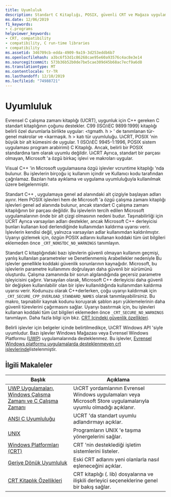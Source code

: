 ```yaml
---
title: Uyumluluk
description: Standart C Kitaplığı, POSIX, güvenli CRT ve Mağaza uygulamaları ile Microsoft Universal C çalışma zamanı kitaplığı 'nın (UCRT) uyumluluğunu açıklar.
ms.date: 12/06/2019
f1_keywords:
- c.programs
helpviewer_keywords:
- CRT, compatibility
- compatibility, C run-time libraries
- compatibility
ms.assetid: 346709cb-edda-4909-9a19-3d253eddb6b7
ms.openlocfilehash: a3bc6f53d1c86268cae95e60a93576c4ac8e3e14
ms.sourcegitcommit: 573b36b52b0de7be5cae309d45b68ac7ecf9a6d8
ms.translationtype: MT
ms.contentlocale: tr-TR
ms.lasthandoff: 12/10/2019
ms.locfileid: "74988721"
---
```

# <a name="compatibility"></a>Uyumluluk

Evrensel C çalışma zamanı kitaplığı (UCRT), uygunluk için C++ gereken C standart kitaplığının çoğunu destekler. C99 (ISO/ıEC 9899:1999) kitaplığı belirli özel durumlarla birlikte uygular: \<tgmath. h > ' de tanımlanan tür-genel makrolar ve \<karmaşık. h > katı tür uyumluluğu. UıCRT, POSIX 'nin büyük bir alt kümesini de uygular. 1 (ISO/ıEC 9945-1:1996, POSIX sistem uygulaması program arabirimi) C Kitaplığı. Ancak, belirli bir POSIX standardına tam olarak uyumlu değildir. UıCRT Ayrıca, standart bir parçası olmayan, Microsoft 'a özgü birkaç işlevi ve makroları uygular.

Visual C++ 'in Microsoft uygulamasına özgü işlevler vcruntime kitaplığı 'nda bulunur.  Bu işlevlerin birçoğu iç kullanım içindir ve Kullanıcı kodu tarafından çağrılamaz. Bazıları hata ayıklama ve uygulama uyumluluğuyla kullanılmak üzere belgelenmiştir.

Standart C++ , uygulamaya genel ad alanındaki alt çizgiyle başlayan adları ayırır. Hem POSIX işlevleri hem de Microsoft 'a özgü çalışma zamanı kitaplığı işlevleri genel ad alanında bulunur, ancak standart C çalışma zamanı kitaplığının bir parçası değildir. Bu işlevlerin tercih edilen Microsoft uygulamalarının önde bir alt çizgi olmasının nedeni budur. Taşınabilirliği için UCRT Ayrıca varsayılan adları destekler, ancak Microsoft C++ derleyicisi bunları kullanan kod derlendiğinde kullanımdan kaldırma uyarısı verir. İşlevlerin kendisi değil, yalnızca varsayılan adlar kullanımdan kaldırılmıştır. Uyarıyı gizlemek için, özgün POSIX adlarını kullanan koddaki tüm üst bilgileri eklemeden önce `_CRT_NONSTDC_NO_WARNINGS` tanımlayın.

Standart C kitaplığındaki bazı işlevlerin güvenli olmayan kullanım geçmişi, yanlış kullanılan parametreler ve Denetlenmemiş Arabellekler nedeniyle Bu işlevler genellikle koddaki güvenlik sorunlarının kaynağıdır. Microsoft, bu işlevlerin parametre kullanımını doğrulayan daha güvenli bir sürümünü oluşturdu. Çalışma zamanında bir sorun algılandığında geçersiz parametre işleyicisini çağırır.  Varsayılan olarak, Microsoft C++ derleyicisi daha güvenli bir değişken kullanılabilir olan bir işlev kullanıldığında kullanımdan kaldırma uyarısı verir. Kodunuzu olarak C++derlerken, çoğu uyarıyı kaldırmak için `_CRT_SECURE_CPP_OVERLOAD_STANDARD_NAMES` olarak tanımlayabilirsiniz. Bu makro, taşınabilir kaynak kodunu koruyarak şablon aşırı yüklemelerinin daha güvenli türevlerini çağırmasını sağlar. Uyarıyı bastırmak için, bu işlevleri kullanan koddaki tüm üst bilgileri eklemeden önce `_CRT_SECURE_NO_WARNINGS` tanımlayın. Daha fazla bilgi için bkz. [CRT Içindeki güvenlik özellikleri](../c-runtime-library/security-features-in-the-crt.md).

Belirli işlevler için belgeler içinde belirtilmedikçe, UıCRT Windows API 'siyle uyumludur.  Bazı işlevler Windows Mağazası veya Evrensel Windows Platformu ([UWP](/uwp)) uygulamalarında desteklenmez. Bu işlevler, [Evrensel Windows platformu uygulamalarda desteklenmeyen crt işlevlerinde](../cppcx/crt-functions-not-supported-in-universal-windows-platform-apps.md)listelenmiştir.

## <a name="related-articles"></a>İlgili Makaleler

|Başlık|Açıklama|
|-----------|-----------------|
|[UWP Uygulamaları, Windows Çalışma Zamanı ve C Çalışma Zamanı](../c-runtime-library/windows-store-apps-the-windows-runtime-and-the-c-run-time.md)|UıCRT yordamlarının Evrensel Windows uygulamaları veya Microsoft Store uygulamalarıyla uyumlu olmadığı açıklanır.|
|[ANSI C Uyumluluğu](../c-runtime-library/ansi-c-compliance.md)|UCRT 'da standart uyumlu adlandırmayı açıklar.|
|[UNIX](../c-runtime-library/unix.md)|Programların UNIX 'e taşıma yönergelerini sağlar.|
|[Windows Platformları (CRT)](../c-runtime-library/windows-platforms-crt.md)|CRT 'nin desteklediği işletim sistemlerini listeler.|
|[Geriye Dönük Uyumluluk](../c-runtime-library/backward-compatibility.md)|Eski CRT adlarını yeni olanlarla nasıl eşleneceğini açıklar.|
|[CRT Kitaplık Özellikleri](../c-runtime-library/crt-library-features.md)|CRT kitaplığı (. lib) dosyalarına ve ilişkili derleyici seçeneklerine genel bir bakış sağlar.|